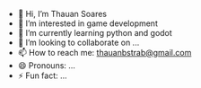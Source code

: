 - 👋 Hi, I’m Thauan Soares
- 👀 I’m interested in game development
- 🌱 I’m currently learning python and godot
- 💞️ I’m looking to collaborate on ...
- 📫 How to reach me: thauanbstrab@gmail.com
- 😄 Pronouns: ...
- ⚡ Fun fact: ...

<!---
thauan-soares/thauan-soares is a ✨ special ✨ repository because its `README.md` (this file) appears on your GitHub profile.
You can click the Preview link to take a look at your changes.
--->
